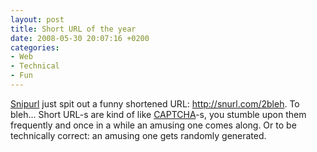 ```yaml
---
layout: post
title: Short URL of the year
date: 2008-05-30 20:07:16 +0200
categories:
- Web
- Technical
- Fun
---
```

<p><a href="http://snipurl.com">Snipurl</a> just spit out a funny shortened URL: <a href="http://snurl.com/2bleh">http://snurl.com/2bleh</a>. To bleh... Short URL-s are kind of like <a href="http://en.wikipedia.org/wiki/Captcha">CAPTCHA</a>-s, you stumble upon them frequently and once in a while an amusing one comes along. Or to be technically correct: an amusing one gets randomly generated.</p>
